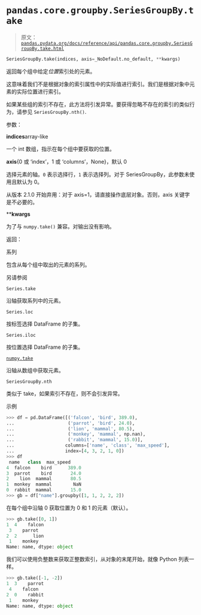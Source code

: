 # `pandas.core.groupby.SeriesGroupBy.take`

> 原文：[`pandas.pydata.org/docs/reference/api/pandas.core.groupby.SeriesGroupBy.take.html`](https://pandas.pydata.org/docs/reference/api/pandas.core.groupby.SeriesGroupBy.take.html)

```py
SeriesGroupBy.take(indices, axis=_NoDefault.no_default, **kwargs)
```

返回每个组中给定*位置*索引处的元素。

这意味着我们不是根据对象的索引属性中的实际值进行索引。我们是根据对象中元素的实际位置进行索引。

如果某些组的索引不存在，此方法将引发异常。要获得忽略不存在的索引的类似行为，请参见 `SeriesGroupBy.nth()`.

参数：

**indices**array-like

一个 int 数组，指示在每个组中要获取的位置。

**axis**{0 或 ‘index’，1 或 ‘columns’，None}，默认 0

选择元素的轴。`0` 表示选择行，`1` 表示选择列。对于 SeriesGroupBy，此参数未使用且默认为 0。

从版本 2.1.0 开始弃用：对于 axis=1，请直接操作底层对象。否则，axis 关键字是不必要的。

****kwargs**

为了与 `numpy.take()` 兼容。对输出没有影响。

返回：

系列

包含从每个组中取出的元素的系列。

另请参阅

`Series.take`

沿轴获取系列中的元素。

`Series.loc`

按标签选择 DataFrame 的子集。

`Series.iloc`

按位置选择 DataFrame 的子集。

[`numpy.take`](https://numpy.org/doc/stable/reference/generated/numpy.take.html#numpy.take "(在 NumPy v1.26 中)")

沿轴从数组中获取元素。

`SeriesGroupBy.nth`

类似于 take，如果索引不存在，则不会引发异常。

示例

```py
>>> df = pd.DataFrame([('falcon', 'bird', 389.0),
...                    ('parrot', 'bird', 24.0),
...                    ('lion', 'mammal', 80.5),
...                    ('monkey', 'mammal', np.nan),
...                    ('rabbit', 'mammal', 15.0)],
...                   columns=['name', 'class', 'max_speed'],
...                   index=[4, 3, 2, 1, 0])
>>> df
 name   class  max_speed
4  falcon    bird      389.0
3  parrot    bird       24.0
2    lion  mammal       80.5
1  monkey  mammal        NaN
0  rabbit  mammal       15.0
>>> gb = df["name"].groupby([1, 1, 2, 2, 2]) 
```

在每个组中沿轴 0 获取位置为 0 和 1 的元素（默认）。

```py
>>> gb.take([0, 1])
1  4    falcon
 3    parrot
2  2      lion
 1    monkey
Name: name, dtype: object 
```

我们可以使用负整数来获取正整数索引，从对象的末尾开始，就像 Python 列表一样。

```py
>>> gb.take([-1, -2])
1  3    parrot
 4    falcon
2  0    rabbit
 1    monkey
Name: name, dtype: object 
```
